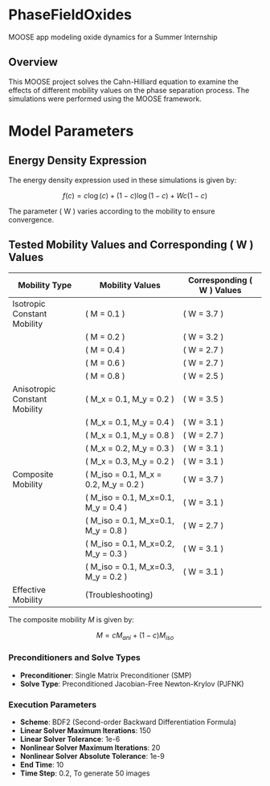 # PhaseFieldOxides
MOOSE app modeling oxide dynamics for a Summer Internship

## Overview

This MOOSE project solves the Cahn-Hilliard equation to examine the effects of different mobility values on the phase separation process. The simulations were performed using the MOOSE framework.

# Model Parameters

## Energy Density Expression

The energy density expression used in these simulations is given by: 
```math
f(c) = c \log(c) + (1 - c) \log(1 - c) + Wc(1 - c)
```

The parameter \( W \) varies according to the mobility to ensure convergence.

## Tested Mobility Values and Corresponding \( W \) Values

| Mobility Type | Mobility Values | Corresponding \( W \) Values |
| ------------- | --------------- | --------------------------- |
| Isotropic Constant Mobility | \( M = 0.1 \) | \( W = 3.7 \) |
|  | \( M = 0.2 \) | \( W = 3.2 \) |
|  | \( M = 0.4 \) | \( W = 2.7 \) |
|  | \( M = 0.6 \) | \( W = 2.7 \) |
|  | \( M = 0.8 \) | \( W = 2.5 \) |
| Anisotropic Constant Mobility | \( M_x = 0.1, M_y = 0.2 \) | \( W = 3.5 \) |
|  | \( M_x = 0.1, M_y = 0.4 \) | \( W = 3.1 \) |
|  | \( M_x = 0.1, M_y = 0.8 \) | \( W = 2.7 \) |
|  | \( M_x = 0.2, M_y = 0.3 \) | \( W = 3.1 \) |
|  | \( M_x = 0.3, M_y = 0.2 \) | \( W = 3.1 \) |
| Composite Mobility | \( M_iso = 0.1, M_x = 0.2, M_y = 0.2 \) | \( W = 3.7 \) |
|  | \( M_iso = 0.1, M_x=0.1, M_y = 0.4 \) | \( W = 3.1 \) |
|  | \( M_iso = 0.1, M_x=0.1, M_y = 0.8 \) | \( W = 2.7 \) |
|  | \( M_iso = 0.1, M_x=0.2, M_y = 0.3 \) | \( W = 3.1 \) |
|  | \( M_iso = 0.1, M_x=0.3, M_y = 0.2 \) | \( W = 3.1 \) |
| Effective Mobility | \(Troubleshooting\) |

The composite mobility $M$ is given by:
```math
M = c M_{ani} + (1 - c) M_{iso}
```

### Preconditioners and Solve Types

- **Preconditioner**: Single Matrix Preconditioner (SMP)
- **Solve Type**: Preconditioned Jacobian-Free Newton-Krylov (PJFNK)

### Execution Parameters
- **Scheme**: BDF2 (Second-order Backward Differentiation Formula)
- **Linear Solver Maximum Iterations**: 150
- **Linear Solver Tolerance**:  1e-6 
- **Nonlinear Solver Maximum Iterations**: 20
- **Nonlinear Solver Absolute Tolerance**:  1e-9 
- **End Time**: 10
- **Time Step**: 0.2, To generate 50 images